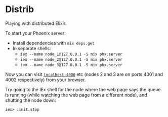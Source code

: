 # Distrib

Playing with distributed Elixir.

To start your Phoenix server:

  * Install dependencies with `mix deps.get`
  * In separate shells:
    * `iex --name node_1@127.0.0.1 -S mix phx.server`
    * `iex --name node_2@127.0.0.1 -S mix phx.server`
    * `iex --name node_3@127.0.0.1 -S mix phx.server`

Now you can visit [`localhost:4000`](http://localhost:4000) etc (nodes 2 and 3
are on ports 4001 and 4002 respectively) from your browser.

Try going to the IEx shell for the node where the web page says the queue is
running (while watching the web page from a different node), and shutting the
node down:

    iex> :init.stop
